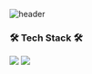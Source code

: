![header](https://capsule-render.vercel.app/api?type=waving!&color=gradient&height=300&section=header&text=SangWon%20Seo&fontAlign=70&fontSize=70&fontAlignY=30&fontColor=ffbf00)
### 🛠 Tech Stack 🛠
<img src="https://img.shields.io/badge/flutter- ffff?style=flat-square&logo=flutter&logoColor=b8dff8"/> <img src="https://img.shields.io/badge/java- ffff?style=flat-square&logo=java&logoColor=b8dff8"/>

